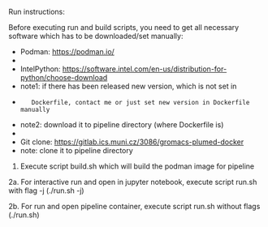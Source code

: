 Run instructions:

Before executing run and build scripts, you need to get all necessary software
which has to be downloaded/set manually:

* Podman: https://podman.io/
* 
* IntelPython: https://software.intel.com/en-us/distribution-for-python/choose-download
* note1: if there has been released new version, which is not set in 
*        Dockerfile, contact me or just set new version in Dockerfile manually
* note2: download it to pipeline directory (where Dockerfile is)
* 
* Git clone: https://gitlab.ics.muni.cz/3086/gromacs-plumed-docker
* note: clone it to pipeline directory


1. Execute script build.sh which will build the podman image for pipeline

2a. For interactive run and open in jupyter notebook, execute script run.sh with flag -j (./run.sh -j)
   
2b. For run and open pipeline container, execute script run.sh without flags (./run.sh)
